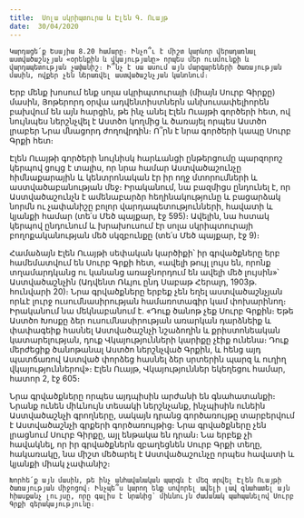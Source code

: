 ```yaml
---
title:  Սոլա սկրիպտուրա և Էլեն Գ. Ուայթ
date:  30/04/2020
---
```


`Կարդացե՛ք Եսայիա 8.20 համարը։ Ինչո՞ւ է միշտ կարևոր վերադառնալ աստվածաշնչյան «օրենքին և վկայությանը» որպես մեր ուսմունքի և վարդապետության չափանիշ։ Ի՞նչ է սա ասում այն մարգարեների ծառայության մասին, ովքեր չեն ներառվել աստվածաշնչյան կանոնում։`

Երբ մենք խոսում ենք սոլա սկրիպտուրայի (միայն Սուրբ Գիրքը) մասին, Յոթերորդ օրվա ադվենտիստներն անխուսափելիորեն բախվում են այն հարցին, թե ինչ անել Էլեն Ուայթի գործերի հետ, ով նույնպես ներշնչվել է Աստծո կողմից և ծառայել որպես Աստծո լրաբեր Նրա մնացորդ ժողովրդին։ Ո՞րն է նրա գործերի կապը Սուրբ Գրքի հետ։

Էլեն Ուայթի գործերի նույնիսկ հարևանցի ընթերցումը պարզորոշ կերպով ցույց է տալիս, որ նրա համար Աստվածաշունչը հիմնաքարային և կենտրոնական էր իր ողջ մտորումների և աստվածաբանության մեջ։ Իրականում, նա բազմիցս ընդունել է, որ Աստվածաշունչն է ամենաբարձր հեղինակությունը և բացարձակ նորմն ու չափանիշը բոլոր վարդապետությունների, հավատի և կյանքի համար (տե՛ս Մեծ պայքար, էջ 595)։ Ավելին, նա հստակ կերպով ընդունում և խրախուսում էր սոլա սկրիպտուրայի բողոքականության մեծ սկզբունքը (տե՛ս Մեծ պայքար, էջ 9)։

Համաձայն Էլեն Ուայթի սեփական կարծիքի՝ իր գրվածքները երբ համեմատվում են Սուրբ Գրքի հետ, «ավելի թույլ լույս են, որոնք տղամարդկանց ու կանանց առաջնորդում են ավելի մեծ լույսին»՝ Աստվածաշնչին (Ադվենտ Ռևյու ընդ Սաբաթ Հերալդ, 1903թ. հունվարի 20)։ Նրա գրվածքները երբեք չեն եղել աստվածաշնչյան որևէ լուրջ ուսումնասիրության համառոտագիր կամ փոխարինող։ Իրականում նա մեկնաբանում է. «Դուք ծանոթ չեք Սուրբ Գրքին։ Եթե Աստծո Խոսքը ձեր ուսումնասիրության առարկան դարձնեիք և փափագեիք հասնել Աստվածաշնչի նշաձողին և քրիստոնեական կատարելության, դուք Վկայությունների կարիքը չէիք ունենա։ Դուք մերժեցիք ծանոթանալ Աստծո ներշնչված Գրքին, և հենց այդ պատճառով Աստված փորձեց հասնել ձեր սրտերին պարզ և ուղիղ վկայություններով»։ Էլեն Ուայթ, Վկայություններ եկեղեցու համար, հատոր 2, էջ 605։

Նրա գրվածքները որպես այդպիսին արժանի են գնահատանքի։ Նրանք ունեն միևնույն տեսակի ներշնչանք, ինչպիսին ունեին Աստվածաշնչի գրողները, սակայն դրանց գործառույթը տարբերվում է Աստվածաշնչի գրքերի գործառույթից։ Նրա գրվածքները չեն լրացնում Սուրբ Գիրքը, այլ ենթակա են դրան։ Նա երբեք չի հավակնել, որ իր գրվածքներն զբաղեցնեն Սուրբ Գրքի տեղը, հակառակը, նա միշտ մեծարել է Աստվածաշունչը որպես հավատի և կյանքի միակ չափանիշ։

`Խորհե՛ք այն մասին, թե ինչ անհավանական պարգև է մեզ տրվել Էլեն Ուայթի ծառայության միջոցով։ Ինչպե՞ս կարող ենք սովորել ավելի լավ գնահատել այն հիասքանչ լույսը, որը գալիս է նրանից՝ միևնույն ժամանակ պահպանելով Սուրբ Գրքի գերակայությունը։`
